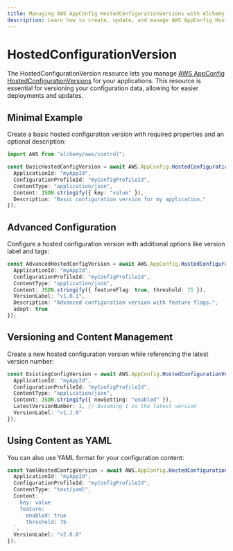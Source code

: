 ```yaml
---
title: Managing AWS AppConfig HostedConfigurationVersions with Alchemy
description: Learn how to create, update, and manage AWS AppConfig HostedConfigurationVersions using Alchemy Cloud Control.
---
```


# HostedConfigurationVersion

The HostedConfigurationVersion resource lets you manage [AWS AppConfig HostedConfigurationVersions](https://docs.aws.amazon.com/appconfig/latest/userguide/) for your applications. This resource is essential for versioning your configuration data, allowing for easier deployments and updates.

## Minimal Example

Create a basic hosted configuration version with required properties and an optional description:

```ts
import AWS from "alchemy/aws/control";

const BasicHostedConfigVersion = await AWS.AppConfig.HostedConfigurationVersion("BasicConfigVersion", {
  ApplicationId: "myAppId",
  ConfigurationProfileId: "myConfigProfileId",
  ContentType: "application/json",
  Content: JSON.stringify({ key: "value" }),
  Description: "Basic configuration version for my application."
});
```

## Advanced Configuration

Configure a hosted configuration version with additional options like version label and tags:

```ts
const AdvancedHostedConfigVersion = await AWS.AppConfig.HostedConfigurationVersion("AdvancedConfigVersion", {
  ApplicationId: "myAppId",
  ConfigurationProfileId: "myConfigProfileId",
  ContentType: "application/json",
  Content: JSON.stringify({ featureFlag: true, threshold: 75 }),
  VersionLabel: "v1.0.1",
  Description: "Advanced configuration version with feature flags.",
  adopt: true
});
```

## Versioning and Content Management

Create a new hosted configuration version while referencing the latest version number:

```ts
const ExistingConfigVersion = await AWS.AppConfig.HostedConfigurationVersion("ExistingConfigVersion", {
  ApplicationId: "myAppId",
  ConfigurationProfileId: "myConfigProfileId",
  ContentType: "application/json",
  Content: JSON.stringify({ newSetting: "enabled" }),
  LatestVersionNumber: 1, // Assuming 1 is the latest version
  VersionLabel: "v1.1.0"
});
```

## Using Content as YAML

You can also use YAML format for your configuration content:

```ts
const YamlHostedConfigVersion = await AWS.AppConfig.HostedConfigurationVersion("YamlConfigVersion", {
  ApplicationId: "myAppId",
  ConfigurationProfileId: "myConfigProfileId",
  ContentType: "text/yaml",
  Content: `
    key: value
    feature:
      enabled: true
      threshold: 75
  `,
  VersionLabel: "v2.0.0"
});
```